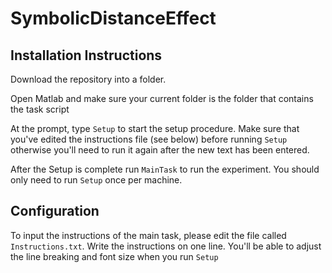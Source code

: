# SymbolicDistanceEffect

## Installation Instructions

Download the repository into a folder. 

Open Matlab and make sure your current folder is the folder that contains the task script

At the prompt, type `Setup` to start the setup procedure. Make sure that you've edited the instructions file (see below) before running `Setup` otherwise you'll need to run it again after the new text has been entered. 

After the Setup is complete run `MainTask` to run the experiment. You should only need to run `Setup` once per machine. 

## Configuration

To input the instructions of the main task, please edit the file called `Instructions.txt`. Write the instructions on one line. You'll be able to adjust the line breaking and font size when you run `Setup`

